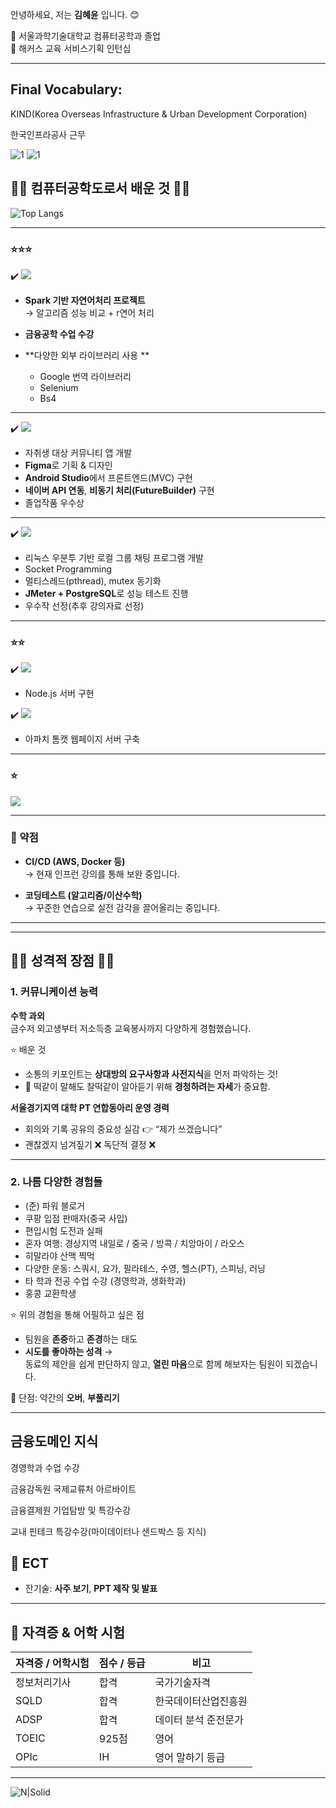 안녕하세요, 저는 **김혜윤** 입니다. 😊

🏫 서울과학기술대학교 컴퓨터공학과 졸업  
🏢 해커스 교육 서비스기획 인턴십  

------

## Final Vocabulary: 
KIND(Korea Overseas Infrastructure & Urban Development Corporation)

한국인프라공사 근무

![1](https://github.com/user-attachments/assets/39b29b09-4863-4789-97d2-9acfa63fe9ff)
![1](https://github.com/user-attachments/assets/5cf11607-8643-4619-bee0-09919a6f76bc)


## ✌🏻 컴퓨터공학도로서 배운 것 ✌🏻

![Top Langs](https://github-readme-stats.vercel.app/api/top-langs/?username=gpdbs9409&layout=compact)

---

### ⭐⭐⭐

✔️ <img src="https://img.shields.io/badge/Python-%233776AB?style=for-the-badge&logo=Python&logoColor=white">  

- **Spark 기반 자연어처리 프로젝트**  
  → 알고리즘 성능 비교 + r연어 처리  

- **금융공학 수업 수강**

- **다양한 외부 라이브러리 사용 **
  
  - Google 번역 라이브러리
  - Selenium
  - Bs4

---

✔️ <img src="https://img.shields.io/badge/Flutter-%2302569B?style=for-the-badge&logo=Flutter&logoColor=white">  

- 자취생 대상 커뮤니티 앱 개발  
- **Figma**로 기획 & 디자인  
- **Android Studio**에서 프론트엔드(MVC) 구현  
- **네이버 API 연동**, **비동기 처리(FutureBuilder)** 구현
- 졸업작품 우수상 
---

✔️ <img src="https://img.shields.io/badge/C-%2300599C?style=for-the-badge&logo=C&logoColor=white">  

- 리눅스 우분투 기반 로컬 그룹 채팅 프로그램 개발
- Socket Programming  
- 멀티스레드(pthread), mutex 동기화  
- **JMeter + PostgreSQL**로 성능 테스트 진행
- 우수작 선정(추후 강의자료 선정)
---

### ⭐⭐



✔️ <img src="https://img.shields.io/badge/JavaScript-%23F7DF1E?style=for-the-badge&logo=JavaScript&logoColor=black">  
- Node.js 서버 구현  

✔️ <img src="https://img.shields.io/badge/Java-%23ED8B00?style=for-the-badge&logo=Java&logoColor=white">  
- 아파치 톰캣 웹페이지 서버 구축


----

### ⭐

<img src="https://img.shields.io/badge/C++-%2300599C?style=for-the-badge&logo=C%2B%2B&logoColor=white">



---

### 🥹 약점

- **CI/CD (AWS, Docker 등)**  
  → 현재 인프런 강의를 통해 보완 중입니다.

- **코딩테스트 (알고리즘/이산수학)**  
  → 꾸준한 연습으로 실전 감각을 끌어올리는 중입니다.

---
---

## ✌🏻 성격적 장점 ✌🏻

### 1. 커뮤니케이션 능력

**수학 과외**  
금수저 외고생부터 저소득층 교육봉사까지 다양하게 경험했습니다.

⭐ 배운 것  
- 소통의 키포인트는 **상대방의 요구사항과 사전지식**을 먼저 파악하는 것!  
- 🐶 떡같이 말해도 찰떡같이 알아듣기 위해 **경청하려는 자세**가 중요함.

**서울경기지역 대학 PT 연합동아리 운영 경력**  
- 회의와 기록 공유의 중요성 실감 👉 “제가 쓰겠습니다”  
- 괜찮겠지 넘겨짚기 ❌ 독단적 결정 ❌

---

### 2. 나름 다양한 경험들

- (준) 파워 블로거  
- 쿠팡 입점 판매자(중국 사입) 
- 편입시험 도전과 실패  
- 혼자 여행: 경상지역 내일로 / 중국 / 방콕 / 치앙마이 / 라오스  
- 히말라야 산맥 찍먹  
- 다양한 운동: 스쿼시, 요가, 필라테스, 수영, 헬스(PT), 스피닝, 러닝  
- 타 학과 전공 수업 수강 (경영학과, 생화학과)  
- 홍콩 교환학생

⭐ 위의 경험을 통해 어필하고 싶은 점  
- 팀원을 **존중**하고 **존경**하는 태도  
- **시도를 좋아하는 성격** →  
  동료의 제안을 쉽게 판단하지 않고, **열린 마음**으로 함께 해보자는 팀원이 되겠습니다.

🥹 단점: 약간의 **오버**, **부풀리기**

---

## 금융도메인 지식 

경영학과 수업 수강

금융감독원 국제교류처 아르바이트

금융결제원 기업탐방 및 특강수강

교내 핀테크 특강수강(마이데이터나 샌드박스 등 지식)


## 🌱 ECT

- 잔기술: **사주 보기**, **PPT 제작 및 발표**

---

## 🏅 자격증 & 어학 시험

| 자격증 / 어학시험 | 점수 / 등급 | 비고 |
|------------------|------------|------|
| 정보처리기사       | 합격         | 국가기술자격 |
| SQLD             | 합격         | 한국데이터산업진흥원 |
| ADSP             | 합격         | 데이터 분석 준전문가 |
| TOEIC            | 925점       | 영어 |
| OPIc             | IH          | 영어 말하기 등급 |

---

![N|Solid](https://i.imgur.com/56QYiUM.gif)

